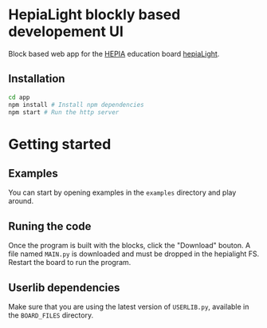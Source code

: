 # HepiaLight blockly based developement UI

Block based web app for the [HEPIA](http://hepia.hesge.ch) education board [hepiaLight](http://hepia.hesge.ch/fr/groupes-de-competences/hepialight/accueil/).

## Installation

```bash
cd app
npm install # Install npm dependencies
npm start # Run the http server
```
# Getting started

## Examples

You can start by opening examples in the ```examples``` directory and play around.

## Runing the code

Once the program is built with the blocks, click the "Download" bouton.
A file named ```MAIN.py``` is downloaded and must be dropped in the hepialight FS.
Restart the board to run the program.

## Userlib dependencies

Make sure that you are using the latest version of ```USERLIB.py```,
available in the ```BOARD_FILES``` directory.